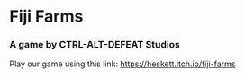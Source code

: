 # Fiji Farms
### A game by CTRL-ALT-DEFEAT Studios
Play our game using this link: https://heskett.itch.io/fiji-farms
